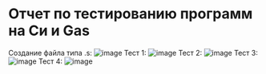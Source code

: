# Отчет по тестированию программ на Си и Gas
Создание файла типа .s:
![image](https://user-images.githubusercontent.com/108925927/195737074-4d3ed0dd-69f4-4db9-b92e-8eeb68acab19.png)
Тест 1:
![image](https://user-images.githubusercontent.com/108925927/195736204-74c94fcf-dbd9-40a5-bf8b-a318e0c4f77d.png)
Тест 2:
![image](https://user-images.githubusercontent.com/108925927/195736428-e36c1e3e-6931-4afb-bb33-d263d677702e.png)
Тест 3:
![image](https://user-images.githubusercontent.com/108925927/195736672-c6c9d58a-d865-4879-a17e-67a9916c7ae8.png)
Тест 4:
![image](https://user-images.githubusercontent.com/108925927/195736858-e5e5bedb-9bf0-4428-af6c-a51063584777.png)
